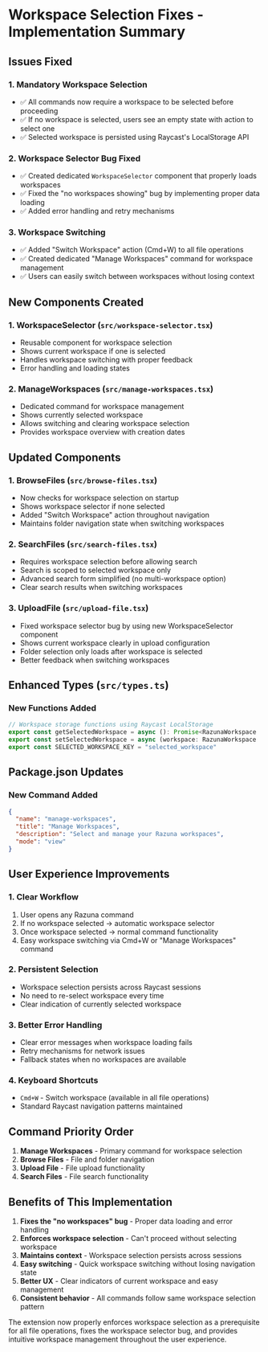 # Workspace Selection Fixes - Implementation Summary

## Issues Fixed

### 1. **Mandatory Workspace Selection**
- ✅ All commands now require a workspace to be selected before proceeding
- ✅ If no workspace is selected, users see an empty state with action to select one
- ✅ Selected workspace is persisted using Raycast's LocalStorage API

### 2. **Workspace Selector Bug Fixed**
- ✅ Created dedicated `WorkspaceSelector` component that properly loads workspaces
- ✅ Fixed the "no workspaces showing" bug by implementing proper data loading
- ✅ Added error handling and retry mechanisms

### 3. **Workspace Switching**
- ✅ Added "Switch Workspace" action (Cmd+W) to all file operations
- ✅ Created dedicated "Manage Workspaces" command for workspace management
- ✅ Users can easily switch between workspaces without losing context

## New Components Created

### 1. **WorkspaceSelector** (`src/workspace-selector.tsx`)
- Reusable component for workspace selection
- Shows current workspace if one is selected
- Handles workspace switching with proper feedback
- Error handling and loading states

### 2. **ManageWorkspaces** (`src/manage-workspaces.tsx`)
- Dedicated command for workspace management
- Shows currently selected workspace
- Allows switching and clearing workspace selection
- Provides workspace overview with creation dates

## Updated Components

### 1. **BrowseFiles** (`src/browse-files.tsx`)
- Now checks for workspace selection on startup
- Shows workspace selector if none selected
- Added "Switch Workspace" action throughout navigation
- Maintains folder navigation state when switching workspaces

### 2. **SearchFiles** (`src/search-files.tsx`)
- Requires workspace selection before allowing search
- Search is scoped to selected workspace only
- Advanced search form simplified (no multi-workspace option)
- Clear search results when switching workspaces

### 3. **UploadFile** (`src/upload-file.tsx`)
- Fixed workspace selector bug by using new WorkspaceSelector component
- Shows current workspace clearly in upload configuration
- Folder selection only loads after workspace is selected
- Better feedback when switching workspaces

## Enhanced Types (`src/types.ts`)

### New Functions Added
```typescript
// Workspace storage functions using Raycast LocalStorage
export const getSelectedWorkspace = async (): Promise<RazunaWorkspace | null>
export const setSelectedWorkspace = async (workspace: RazunaWorkspace | null): Promise<void>
export const SELECTED_WORKSPACE_KEY = "selected_workspace"
```

## Package.json Updates

### New Command Added
```json
{
  "name": "manage-workspaces",
  "title": "Manage Workspaces",
  "description": "Select and manage your Razuna workspaces",
  "mode": "view"
}
```

## User Experience Improvements

### 1. **Clear Workflow**
1. User opens any Razuna command
2. If no workspace selected → automatic workspace selector
3. Once workspace selected → normal command functionality
4. Easy workspace switching via Cmd+W or "Manage Workspaces" command

### 2. **Persistent Selection**
- Workspace selection persists across Raycast sessions
- No need to re-select workspace every time
- Clear indication of currently selected workspace

### 3. **Better Error Handling**
- Clear error messages when workspace loading fails
- Retry mechanisms for network issues
- Fallback states when no workspaces are available

### 4. **Keyboard Shortcuts**
- `Cmd+W` - Switch workspace (available in all file operations)
- Standard Raycast navigation patterns maintained

## Command Priority Order

1. **Manage Workspaces** - Primary command for workspace selection
2. **Browse Files** - File and folder navigation
3. **Upload File** - File upload functionality
4. **Search Files** - File search functionality

## Benefits of This Implementation

1. **Fixes the "no workspaces" bug** - Proper data loading and error handling
2. **Enforces workspace selection** - Can't proceed without selecting workspace
3. **Maintains context** - Workspace selection persists across sessions
4. **Easy switching** - Quick workspace switching without losing navigation state
5. **Better UX** - Clear indicators of current workspace and easy management
6. **Consistent behavior** - All commands follow same workspace selection pattern

The extension now properly enforces workspace selection as a prerequisite for all file operations, fixes the workspace selector bug, and provides intuitive workspace management throughout the user experience.
